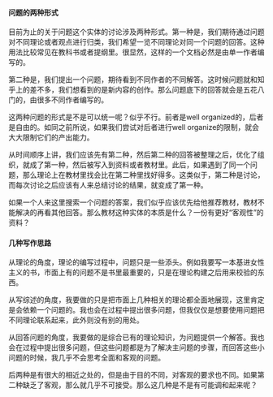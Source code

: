 #### 问题的两种形式

目前为止的关于问题这个实体的讨论涉及两种形式。第一种是，我们期待通过问题对不同理论或者观点进行归类，我们希望一览不同理论对同一个问题的回答。这种用法比较常见在教科书或者提纲里。很显然，这样的一个文档必然是由单一作者编写的。

第二种是，我们提出一个问题，期待看到不同作者的不同解答。这时候问题就和知乎上的差不多，我们想看到的是新内容的创作。那么问题底下的回答就会是五花八门的，由很多不同作者编写的。

这两种问题的形式是不是可以统一呢？似乎不行。前者是well organized的，后者是自由的。如同之前所说，如果我们尝试对后者进行well organize的限制，就会大大限制它们的产出能力。

从时间顺序上讲，我们应该先有第二种，然后第二种的回答被整理之后，优化了组织，就成了第一种，然后被写入到资料或者教材里。此后，如果遇到了同一个问题，那么理论上在教材里找会比在第二种里找好得多。这类似于，第二种是讨论，而每次讨论之后应该有人来总结讨论的结果，就变成了第一种。

如果一个人来这里搜索一个问题的答案，我们似乎应该优先给他推荐教材，教材不能解决的再看其他回答。那么教材这种实体的本质是什么？一份有更好“客观性”的资料？

#### 几种写作思路

从理论的角度，理论的编写过程中，问题只是一些添头。例如我要写一本基进女性主义的书，市面上有的问题不是书里最重要的，只是在理论构建之后用来校验的东西。

从写综述的角度，我要做的只是把市面上几种相关的理论都全面地展现，这里肯定是会依赖一个问题的。我也会在过程中提出很多问题，但我仅仅是想要使用问题把不同理论联系起来，此外则没有别的用处。

从回答问题的角度，我要做的是综合已有的理论知识，为问题提供一个解答。我也会在过程中提出很多问题，但这些问题都是为了解决主问题的步骤，而回答这些小问题的时候，我几乎不会思考全面和客观的问题。

后两种是有很大的相近之处的，但是由于目的不同，对客观的要求也不同。如果第二种缺乏了客观，那么就几乎不可接受。那么这几种是不是有可能调和起来呢？
